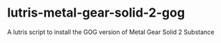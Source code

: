 # lutris-metal-gear-solid-2-gog
A lutris script to install the GOG version of Metal Gear Solid 2 Substance
